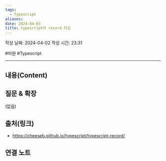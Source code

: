 ```yaml
---
tags:
  - Typescript
aliases: 
date: 2024-04-03
title: typescript의 record 타입
---
```

작성 날짜: 2024-04-02
작성 시간: 23:31

#미완 #Typescript 

----
## 내용(Content)


## 질문 & 확장

(없음)

## 출처(링크)
- https://cheeseb.github.io/typescript/typescript-record/

## 연결 노트










